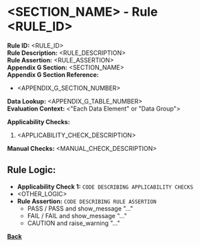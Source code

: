 # <SECTION_NAME> - Rule <RULE_ID>
**Rule ID:** <RULE_ID>  
**Rule Description:** <RULE_DESCRIPTION>  
**Rule Assertion:** <RULE_ASSERTION>  
**Appendix G Section:** <SECTION_NAME>  
**Appendix G Section Reference:**
- <APPENDIX_G_SECTION_NUMBER>  

**Data Lookup:** <APPENDIX_G_TABLE_NUMBER>  
**Evaluation Context:**  <"Each Data Element" or "Data Group">  

**Applicability Checks:** 
1. <APPLICABILITY_CHECK_DESCRIPTION>

**Manual Checks:** <MANUAL_CHECK_DESCRIPTION>  

## Rule Logic:
- **Applicability Check 1:** `CODE DESCRIBING APPLICABILITY CHECKS`  
- <OTHER_LOGIC>  
- **Rule Assertion:** `CODE DESCRIBING RULE ASSERTION`  
  - PASS / PASS and show_message "..."
  - FAIL / FAIL and show_message "..."
  - CAUTION and raise_warning "..."


**[Back](_toc.md)**
